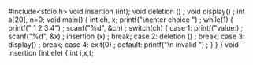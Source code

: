 #include<stdio.h>
void insertion (int);
void deletion () ;
void display() ;
int a[20], n=0;
void main() 
{
  int ch, x;
  printf("\nenter choice ") ;
  while(1) 
  {
    printf(" 1 2 3 4") ;
    scanf("%d", &ch) ;
    switch(ch) 
    {
      case 1:
         printf("value:) ;
         scanf("%d", &x) ;
         insertion (x) ;
         break;
     case 2:
         deletion () ;
         break;
     case 3:
          display() ;
          break;
      case 4:
          exit(0) ;
      default:
         printf("\n invalid ") ;
    }
  }
}
void insertion (int ele) 
{
   int i,x,t;
   
  
